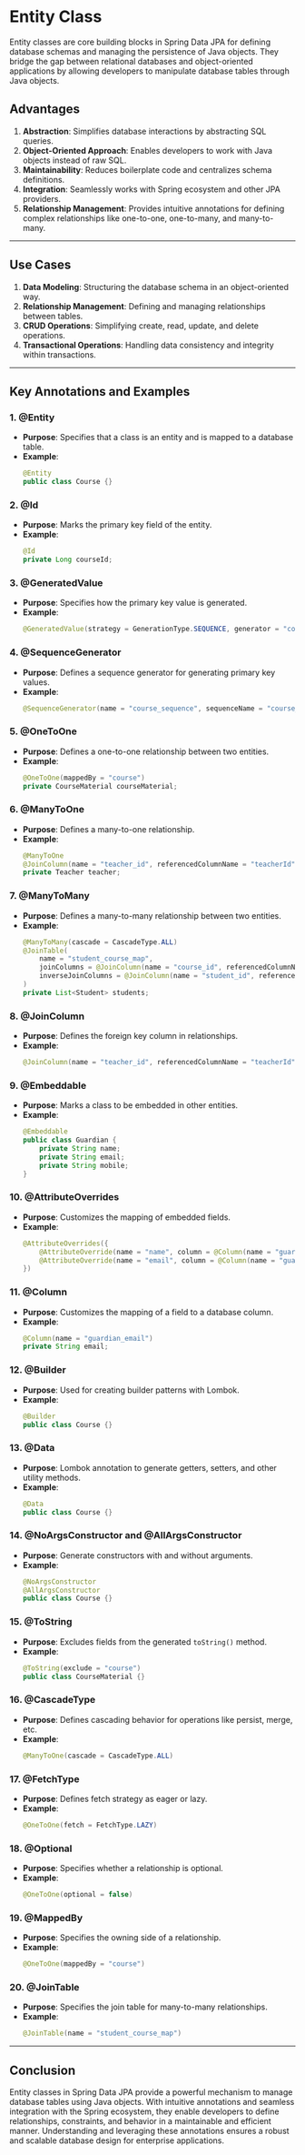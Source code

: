 # Entity Class
Entity classes are core building blocks in Spring Data JPA for defining database schemas and managing the persistence of Java objects. They bridge the gap between relational databases and object-oriented applications by allowing developers to manipulate database tables through Java objects.

## Advantages
1. **Abstraction**: Simplifies database interactions by abstracting SQL queries.
2. **Object-Oriented Approach**: Enables developers to work with Java objects instead of raw SQL.
3. **Maintainability**: Reduces boilerplate code and centralizes schema definitions.
4. **Integration**: Seamlessly works with Spring ecosystem and other JPA providers.
5. **Relationship Management**: Provides intuitive annotations for defining complex relationships like one-to-one, one-to-many, and many-to-many.

---

## Use Cases
1. **Data Modeling**: Structuring the database schema in an object-oriented way.
2. **Relationship Management**: Defining and managing relationships between tables.
3. **CRUD Operations**: Simplifying create, read, update, and delete operations.
4. **Transactional Operations**: Handling data consistency and integrity within transactions.

---

## Key Annotations and Examples

### 1. @Entity
- **Purpose**: Specifies that a class is an entity and is mapped to a database table.
- **Example**:
  ```java
  @Entity
  public class Course {}
  ```

### 2. @Id
- **Purpose**: Marks the primary key field of the entity.
- **Example**:
  ```java
  @Id
  private Long courseId;
  ```

### 3. @GeneratedValue
- **Purpose**: Specifies how the primary key value is generated.
- **Example**:
  ```java
  @GeneratedValue(strategy = GenerationType.SEQUENCE, generator = "course_sequence")
  ```

### 4. @SequenceGenerator
- **Purpose**: Defines a sequence generator for generating primary key values.
- **Example**:
  ```java
  @SequenceGenerator(name = "course_sequence", sequenceName = "course_sequence", allocationSize = 1)
  ```

### 5. @OneToOne
- **Purpose**: Defines a one-to-one relationship between two entities.
- **Example**:
  ```java
  @OneToOne(mappedBy = "course")
  private CourseMaterial courseMaterial;
  ```

### 6. @ManyToOne
- **Purpose**: Defines a many-to-one relationship.
- **Example**:
  ```java
  @ManyToOne
  @JoinColumn(name = "teacher_id", referencedColumnName = "teacherId")
  private Teacher teacher;
  ```

### 7. @ManyToMany
- **Purpose**: Defines a many-to-many relationship between two entities.
- **Example**:
  ```java
  @ManyToMany(cascade = CascadeType.ALL)
  @JoinTable(
      name = "student_course_map",
      joinColumns = @JoinColumn(name = "course_id", referencedColumnName = "courseId"),
      inverseJoinColumns = @JoinColumn(name = "student_id", referencedColumnName = "studentId")
  )
  private List<Student> students;
  ```

### 8. @JoinColumn
- **Purpose**: Defines the foreign key column in relationships.
- **Example**:
  ```java
  @JoinColumn(name = "teacher_id", referencedColumnName = "teacherId")
  ```

### 9. @Embeddable
- **Purpose**: Marks a class to be embedded in other entities.
- **Example**:
  ```java
  @Embeddable
  public class Guardian {
      private String name;
      private String email;
      private String mobile;
  }
  ```

### 10. @AttributeOverrides
- **Purpose**: Customizes the mapping of embedded fields.
- **Example**:
  ```java
  @AttributeOverrides({
      @AttributeOverride(name = "name", column = @Column(name = "guardian_name")),
      @AttributeOverride(name = "email", column = @Column(name = "guardian_email"))
  })
  ```

### 11. @Column
- **Purpose**: Customizes the mapping of a field to a database column.
- **Example**:
  ```java
  @Column(name = "guardian_email")
  private String email;
  ```

### 12. @Builder
- **Purpose**: Used for creating builder patterns with Lombok.
- **Example**:
  ```java
  @Builder
  public class Course {}
  ```

### 13. @Data
- **Purpose**: Lombok annotation to generate getters, setters, and other utility methods.
- **Example**:
  ```java
  @Data
  public class Course {}
  ```

### 14. @NoArgsConstructor and @AllArgsConstructor
- **Purpose**: Generate constructors with and without arguments.
- **Example**:
  ```java
  @NoArgsConstructor
  @AllArgsConstructor
  public class Course {}
  ```

### 15. @ToString
- **Purpose**: Excludes fields from the generated `toString()` method.
- **Example**:
  ```java
  @ToString(exclude = "course")
  public class CourseMaterial {}
  ```

### 16. @CascadeType
- **Purpose**: Defines cascading behavior for operations like persist, merge, etc.
- **Example**:
  ```java
  @ManyToOne(cascade = CascadeType.ALL)
  ```

### 17. @FetchType
- **Purpose**: Defines fetch strategy as eager or lazy.
- **Example**:
  ```java
  @OneToOne(fetch = FetchType.LAZY)
  ```

### 18. @Optional
- **Purpose**: Specifies whether a relationship is optional.
- **Example**:
  ```java
  @OneToOne(optional = false)
  ```

### 19. @MappedBy
- **Purpose**: Specifies the owning side of a relationship.
- **Example**:
  ```java
  @OneToOne(mappedBy = "course")
  ```

### 20. @JoinTable
- **Purpose**: Specifies the join table for many-to-many relationships.
- **Example**:
  ```java
  @JoinTable(name = "student_course_map")
  ```

---

## Conclusion
Entity classes in Spring Data JPA provide a powerful mechanism to manage database tables using Java objects. With intuitive annotations and seamless integration with the Spring ecosystem, they enable developers to define relationships, constraints, and behavior in a maintainable and efficient manner. Understanding and leveraging these annotations ensures a robust and scalable database design for enterprise applications.

